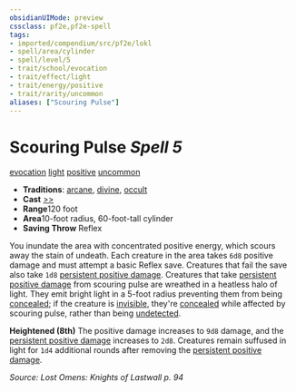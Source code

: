 ```yaml
---
obsidianUIMode: preview
cssclass: pf2e,pf2e-spell
tags:
- imported/compendium/src/pf2e/lokl
- spell/area/cylinder
- spell/level/5
- trait/school/evocation
- trait/effect/light
- trait/energy/positive
- trait/rarity/uncommon
aliases: ["Scouring Pulse"]
---
```

# Scouring Pulse *Spell 5*   
[evocation](evocation.md)  [light](rules/traits/light.md)  [positive](positive.md)  [uncommon](uncommon.md)  

- **Traditions**: [arcane](arcane.md), [divine](divine.md), [occult](occult.md)
- **Cast** [>>](chapter-9-playing-the-game.md#Actions "Two-Action") 
- **Range**120 foot
- **Area**10-foot radius, 60-foot-tall cylinder
- **Saving Throw** Reflex

You inundate the area with concentrated positive energy, which scours away the stain of undeath. Each creature in the area takes `6d8` positive damage and must attempt a basic Reflex save. Creatures that fail the save also take `1d8` [persistent positive damage](conditions.md#Persistent%20Damage). Creatures that take [persistent positive damage](conditions.md#Persistent%20Damage) from scouring pulse are wreathed in a heatless halo of light. They emit bright light in a 5-foot radius preventing them from being [concealed](conditions.md#Concealed); if the creature is [invisible](conditions.md#Invisible), they're [concealed](conditions.md#Concealed) while affected by scouring pulse, rather than being [undetected](conditions.md#Undetected).

**Heightened (8th)** The positive damage increases to `9d8` damage, and the [persistent positive damage](conditions.md#Persistent%20Damage) increases to `2d8`. Creatures remain suffused in light for `1d4` additional rounds after removing the [persistent positive damage](conditions.md#Persistent%20Damage).

*Source: Lost Omens: Knights of Lastwall p. 94*